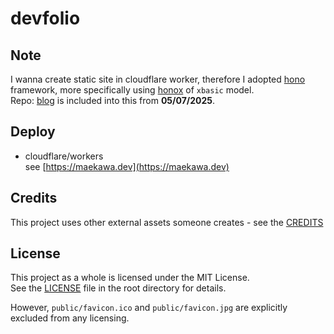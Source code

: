 # devfolio

## Note
I wanna create static site in cloudflare worker, therefore I adopted [hono](https://hono.dev/) framework, more specifically using [honox](https://github.com/honojs/honox) of `xbasic` model.  
Repo: [blog](https://github.com/takayamaekawa/blog) is included into this from __05/07/2025__.

## Deploy
- cloudflare/workers  
see [https://maekawa.dev](https://maekawa.dev)

## Credits
This project uses other external assets someone creates - see the [CREDITS](CREDITS)

## License
This project as a whole is licensed under the MIT License.  
See the [LICENSE](LICENSE) file in the root directory for details.  
  
However, `public/favicon.ico` and `public/favicon.jpg` are explicitly excluded from any licensing.
